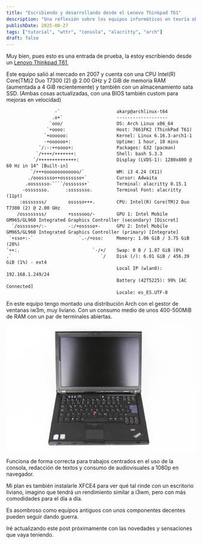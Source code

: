 ```yaml
---
title: "Escribiendo y desarrollando desde el Lenovo Thinkpad T61"
description: "Una reflexión sobre los equipos informáticos en teoría obsoletos y cómo darles más años de vida útil."
publishDate: 2025-08-27
tags: ["tutorial", "wttr", "consola", "alacritty", "arch"]
draft: false
---
```


Muy bien, pues esto es una entrada de prueba, la estoy escribiendo desde un [Lenovo Thinkpad T61](https://thinkpads.com/t61/),

Este equipo salió al mercado en 2007 y cuenta con una CPU Intel(R) Core(TM)2 Duo T7300 (2) @ 2.00 GHz y 2 GiB de memoria RAM (aumentada a 4 GiB recientemente) y también con un almacenamiento sata SSD. (Ambas cosas actualizadas, con una BIOS también custom para mejoras en velocidad)

`````title="fastfetch"
                  -`                     akarp@archlinux-t64
                 .o+`                    -------------------
                `ooo/                    OS: Arch Linux x86_64
               `+oooo:                   Host: 7661FK2 (ThinkPad T61)
              `+oooooo:                  Kernel: Linux 6.16.3-arch1-1
              -+oooooo+:                 Uptime: 1 hour, 10 mins
            `/:-:++oooo+:                Packages: 632 (pacman)
           `/++++/+++++++:               Shell: bash 5.3.3
          `/++++++++++++++:              Display (LVDS-1): 1280x800 @ 60 Hz in 14" [Built-in]
         `/+++ooooooooooooo/`            WM: i3 4.24 (X11)
        ./ooosssso++osssssso+`           Cursor: Adwaita
       .oossssso-````/ossssss+`          Terminal: alacritty 0.15.1
      -osssssso.      :ssssssso.         Terminal Font: alacritty (11pt)
     :osssssss/        osssso+++.        CPU: Intel(R) Core(TM)2 Duo T7300 (2) @ 2.00 GHz
    /ossssssss/        +ssssooo/-        GPU 1: Intel Mobile GM965/GL960 Integrated Graphics Controller (secondary) [Discret]
  `/ossssso+/:-        -:/+osssso+-      GPU 2: Intel Mobile GM965/GL960 Integrated Graphics Controller (primary) [Integrate]
 `+sso+:-`                 `.-/+oso:     Memory: 1.06 GiB / 3.75 GiB (28%)
`++:.                           `-/+/    Swap: 0 B / 1.87 GiB (0%)
.`                                 `/    Disk (/): 6.01 GiB / 456.39 GiB (1%) - ext4
                                         Local IP (wlan0): 192.168.1.249/24
                                         Battery (42T5225): 99% [AC Connected]
                                         Locale: es_ES.UTF-8
`````

En este equipo tengo montado una distribución Arch con el gestor de ventanas iw3m, muy liviano. Con un consumo medio de unos 400-500MiB de RAM con un par de terminales abiertas.

![Lenovo T61 - por Maja Dumat CC by 2.0](./27339916640_102d86de57_k.jpg)

Funciona de forma correcta para trabajos centrados en el uso de la consola, redacción de textos y consumo de audiovisuales a 1080p en navegador.

Mi plan es también instalarle XFCE4 para ver qué tal rinde con un escritorio liviano, imagino que tendrá un rendimiento similar a i3wm, pero con más comodidades para el día a día.

Es asombroso como equipos antiguos con unos componentes decentes pueden seguir dando guerra.

Iré actualizando este post próximamente con las novedades y sensaciones que vaya teniendo.
